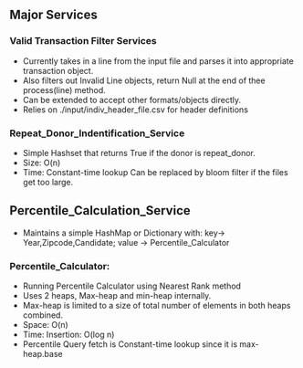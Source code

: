 
## Major Services
### Valid Transaction Filter Services
+ Currently takes in a line from the input file and parses it into appropriate transaction object.
+ Also filters out Invalid Line objects, return Null at the end of thee process(line) method.
+ Can be extended to accept other formats/objects directly.
+ Relies on ./input/indiv_header_file.csv for header definitions

### Repeat_Donor_Indentification_Service
+ Simple Hashset that returns True if the donor is repeat_donor.
+ Size: O(n)
+ Time: Constant-time lookup
Can be replaced by bloom filter if the files get too large.

## Percentile_Calculation_Service
+ Maintains a simple HashMap or Dictionary with: key-> Year,Zipcode,Candidate;  value -> Percentile_Calculator

### Percentile_Calculator:
+ Running Percentile Calculator using Nearest Rank method
+ Uses 2 heaps, Max-heap and min-heap internally.
+ Max-heap is limited to a size of total number of elements in both heaps combined.
+ Space: O(n)
+ Time: Insertion: O(log n)
+ Percentile Query fetch is Constant-time lookup since it is max-heap.base
